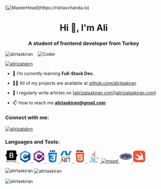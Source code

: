 [![MasterHead](https://1.bp.blogspot.com/-7A4WynwLsM...)](https://rishavchanda.io)
<h1 align="center">Hi 👋, I'm Ali</h1>
<h3 align="center">A student of frontend developer from Turkey</h3>
<img align = "right" alt= "Coder" width="400" src="https://scontent.fsaw2-2.fna.fbcdn.net/v/t39.30808-6/278400769_1206021646895737_4993022541418677238_n.jpg?_nc_cat=111&ccb=1-7&_nc_sid=09cbfe&_nc_ohc=WM4TCApVvnkAX8VCldI&_nc_ht=scontent.fsaw2-2.fna&oh=00_AfDs0LLIJ8iTTV6VMs-Ge9qljicRM8dIR1qb_cvi3K-Hbg&oe=6499FEDF">

<p align="left"> <img src="https://komarev.com/ghpvc/?username=alirtaskiran&label=Profile%20views&color=0e75b6&style=flat" alt="alirtaskiran" /> </p>

<p align="left"> <a href="https://twitter.com/alirizatskrn" target="blank"><img src="https://img.shields.io/twitter/follow/alirizatskrn?logo=twitter&style=for-the-badge" alt="alirizatskrn" /></a> </p>

- 🌱 I’m currently learning **Full-Stack Dev.**

- 👨‍💻 All of my projects are available at [github.com/alirtaskiran](github.com/alirtaskiran)

- 📝 I regularly write articles on [[alirizataskiran.com](https://alirtaskiran.github.io/)]([alirizataskiran.com](https://alirtaskiran.github.io/))

- 📫 How to reach me **alirtaskiran@gmail.com**

<h3 align="left">Connect with me:</h3>
<p align="left">
<a href="https://twitter.com/alirizatskrn" target="blank"><img align="center" src="https://raw.githubusercontent.com/rahuldkjain/github-profile-readme-generator/master/src/images/icons/Social/twitter.svg" alt="alirizatskrn" height="30" width="40" /></a>
</p>

<h3 align="left">Languages and Tools:</h3>
<p align="left"> <a href="https://getbootstrap.com" target="_blank" rel="noreferrer"> <img src="https://raw.githubusercontent.com/devicons/devicon/master/icons/bootstrap/bootstrap-plain-wordmark.svg" alt="bootstrap" width="40" height="40"/> </a> <a href="https://www.cprogramming.com/" target="_blank" rel="noreferrer"> <img src="https://raw.githubusercontent.com/devicons/devicon/master/icons/c/c-original.svg" alt="c" width="40" height="40"/> </a> <a href="https://www.w3schools.com/cs/" target="_blank" rel="noreferrer"> <img src="https://raw.githubusercontent.com/devicons/devicon/master/icons/csharp/csharp-original.svg" alt="csharp" width="40" height="40"/> </a> <a href="https://www.w3schools.com/css/" target="_blank" rel="noreferrer"> <img src="https://raw.githubusercontent.com/devicons/devicon/master/icons/css3/css3-original-wordmark.svg" alt="css3" width="40" height="40"/> </a> <a href="https://dotnet.microsoft.com/" target="_blank" rel="noreferrer"> <img src="https://raw.githubusercontent.com/devicons/devicon/master/icons/dot-net/dot-net-original-wordmark.svg" alt="dotnet" width="40" height="40"/> </a> <a href="https://www.w3.org/html/" target="_blank" rel="noreferrer"> <img src="https://raw.githubusercontent.com/devicons/devicon/master/icons/html5/html5-original-wordmark.svg" alt="html5" width="40" height="40"/> </a> <a href="https://www.java.com" target="_blank" rel="noreferrer"> <img src="https://raw.githubusercontent.com/devicons/devicon/master/icons/java/java-original.svg" alt="java" width="40" height="40"/> </a> <a href="https://www.microsoft.com/en-us/sql-server" target="_blank" rel="noreferrer"> <img src="https://www.svgrepo.com/show/303229/microsoft-sql-server-logo.svg" alt="mssql" width="40" height="40"/> </a> <a href="https://www.php.net" target="_blank" rel="noreferrer"> <img src="https://raw.githubusercontent.com/devicons/devicon/master/icons/php/php-original.svg" alt="php" width="40" height="40"/> </a> <a href="https://developer.apple.com/swift/" target="_blank" rel="noreferrer"> <img src="https://raw.githubusercontent.com/devicons/devicon/master/icons/swift/swift-original.svg" alt="swift" width="40" height="40"/> </a> </p>

<p><img align="left" src="https://github-readme-stats.vercel.app/api/top-langs?username=alirtaskiran&show_icons=true&locale=en&layout=compact" alt="alirtaskiran" /></p>

<p>&nbsp;<img align="center" src="https://github-readme-stats.vercel.app/api?username=alirtaskiran&show_icons=true&locale=en" alt="alirtaskiran" /></p>

<p><img align="center" src="https://github-readme-streak-stats.herokuapp.com/?user=alirtaskiran&" alt="alirtaskiran" /></p>
